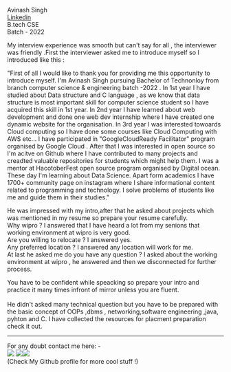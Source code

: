 Avinash Singh <br>
[Linkedin](https://www.linkedin.com/in/avinash-singh-071b79175/) <br>
B.tech CSE <br>
Batch - 2022 <br>

My interview experience was smooth but can't say for all , the interviewer was friendly .First the interviewer asked me to introduce myself so I introduced like this : <br>

"First of all  I would like to thank you for providing me this opportunity to introduce myself. I'm Avinash Singh pursuing Bachelor of Technonloy from branch computer science & engineering batch -2022 . In 1st year I have studied about Data structure and C language , as we know that data structure is most important skill for computer science student so I have acquired this skill in 1st year. In 2nd year I have learned about web development and done one web dev internship where I have created one dynamic website for the organisation. In 3rd year I was interested towoards Cloud computing so I have done some courses like Cloud Computing with AWS etc... I have participated in "GoogleCloudReady Facilitator" program organised by Google Cloud . After that I was interested in open source so I'm acitve on Github where I have contributed to many projects and creadted valuable repositories for students which might help them. I was a mentor at HacotoberFest open source program organised by Digital ocean. These day I'm learning about Data Science. Apart form academics I have 1700+ community page on instagram where I share informational content related to programming and technology. I solve problems of students like me and guide them in their studies." <br>

He was impressed with my intro,after that he asked about projects which was mentioned in my resume so prepare your resume carefully. <br>
Why wipro ? 
I answered that I have heard a lot from my senions that working environment at wipro is very good. <br>
Are you willing to relocate ? I answered yes.<br>
Any preferred location ? I answered any location will work for me.<br>
At last he asked me do you have any question ? I asked about the working environment at wipro , he answered and then we disconnected for further process.<br>

You have to be confident while speacking so prepare your intro and practice it many times infront of mirror unless you are fluent.<br><br>
He didn't asked many technical question but you have to be prepared with the basic concept of OOPs ,dbms , networking,software engineering ,java, pyhton and C.
I have collected the resources for placment preparation check it out.

<hr>

For any doubt contact me  here: - <br>
[<img src="https://img.icons8.com/color/50/000000/instagram-new--v2.png"/>](https://www.instagram.com/lets__code/) [<img src="https://img.icons8.com/color/48/000000/github--v3.png"/>](https://github.com/avinash201199)[<img src="https://img.icons8.com/color/48/000000/linkedin.png"/>](https://www.linkedin.com/in/avinash-singh-071b79175/)
<br>(Check My Github profile for more cool stuff !)<br>


